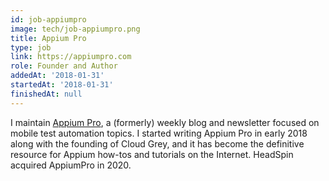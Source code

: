 ```yaml
---
id: job-appiumpro
image: tech/job-appiumpro.png
title: Appium Pro
type: job
link: https://appiumpro.com
role: Founder and Author
addedAt: '2018-01-31'
startedAt: '2018-01-31'
finishedAt: null
---
```


I maintain [Appium Pro](https://appiumpro.com), a (formerly) weekly blog and newsletter focused on
mobile test automation topics. I started writing Appium Pro in early 2018 along with the founding
of Cloud Grey, and it has become the definitive resource for Appium how-tos and tutorials on the
Internet. HeadSpin acquired AppiumPro in 2020.
